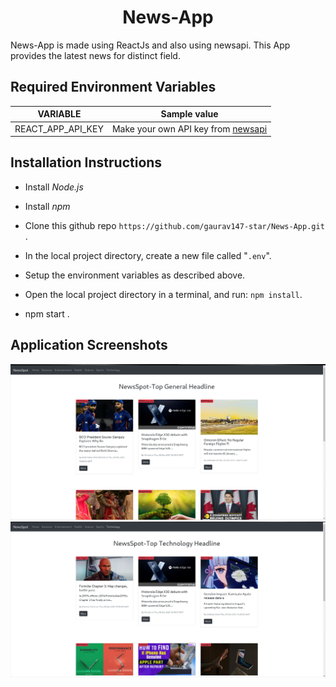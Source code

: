 <h1 align="center"> News-App </h1>

News-App is made using ReactJs and also using newsapi. This App provides the latest news for distinct field.


## Required Environment Variables

VARIABLE | Sample value
--- | ---
REACT_APP_API_KEY | Make your own API key from [newsapi](https://newsapi.org/)


## Installation Instructions

* Install *Node.js*
* Install *npm*

* Clone this github repo ```https://github.com/gaurav147-star/News-App.git``` .
* In the local project directory, create a new file called "`.env`".
* Setup the environment variables as described above.
* Open the local project directory in a terminal, and run: `npm install`.
* npm start .


## Application Screenshots


<img src="assets/snap.png" alt="NewsApp Screenshot" />
<img src="assets/snap2.png" alt="NewsApp Screenshot" />
	
